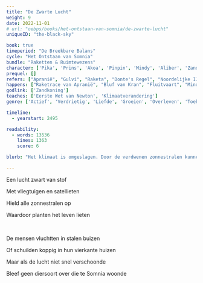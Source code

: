 ```yaml
---
title: "De Zwarte Lucht"
weight: 9
date: 2022-11-01
# url: "oebps/books/het-ontstaan-van-somnia/de-zwarte-lucht"
uniqueID: "the-black-sky"

book: true
timeperiod: "De Breekbare Balans"
cycle: "Het Ontstaan van Somnia"
bundle: "Raketten & Ruimtewezens"
character: ['Pika', 'Prins', 'Akoa', 'Pinpin', 'Mindy', 'Aliber', 'Zandkoning', 'Goettot']
prequel: []
refers: ["Apranië", "Gulvi", "Raketa", "Donte's Regel", "Noordelijke IJsplaten", "Apra", "Hanghekken", "Wapens van Kran", "Huilnacht", "Wijze Uil", "Valton", "Nibuwe Stelsel"]
happens: ["Raketrace van Apranië", "Bluf van Kran", "Fluitvaart", "Mindy's Onderzoek"]
godlink: ['Zandkoning']
teaches: ['Eerste Wet van Newton', 'Klimaatverandering']
genre: ['Actief', 'Verdrietig', 'Liefde', 'Groeien', 'Overleven', 'Toekomst', 'Reizen', 'Spionage']

timeline:
  - yearstart: 2495

readability:
  - words: 13536
    lines: 1363
    score: 6

blurb: "Het klimaat is omgeslagen. Door de verdwenen zonnestralen kunnen dieren en planten bijna niet meer leven. Dus als mensen raketten de ruimte insturen, zien zij maar één optie: stiekem meegaan voordat de laatste raket is vertrokken."

---
```


Een lucht zwart van stof

Met vliegtuigen en satellieten

Hield alle zonnestralen op

Waardoor planten het leven lieten

&nbsp;

De mensen vluchtten in stalen buizen

Of schuilden koppig in hun vierkante huizen

Maar als de lucht niet snel verschoonde

Bleef geen diersoort over die te Somnia woonde

